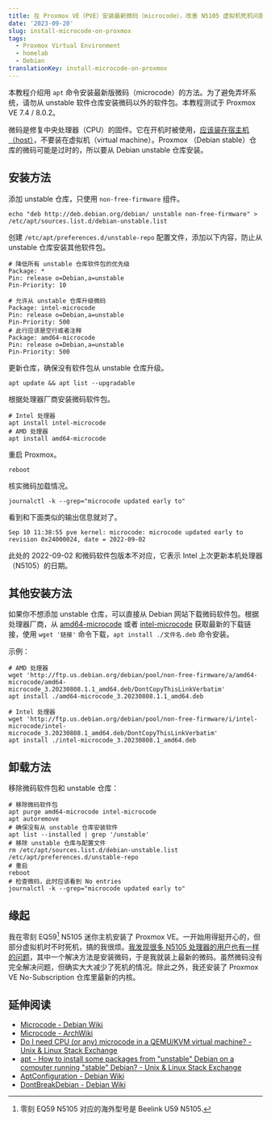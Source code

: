 ```yaml
---
title: 在 Proxmox VE（PVE）安装最新微码（microcode），改善 N5105 虚拟机死机问题
date: '2023-09-20'
slug: install-microcode-on-proxmox
tags:
  - Proxmox Virtual Environment
  - homelab
  - Debian
translationKey: install-microcode-on-proxmox
---
```


本教程介绍用 `apt` 命令安装最新版微码（microcode）的方法。为了避免弄坏系统，请勿从 unstable 软件仓库安装微码以外的软件包。本教程测试于 Proxmox VE 7.4 / 8.0.2。

<!--
pve-manager/7.4-3/9002ab8a (running kernel: 6.2.11-1-pve)

[I] root@pve ~ [255]# pveversion -v
proxmox-ve: 8.0.2 (running kernel: 6.2.16-12-pve)
pve-manager: 8.0.4 (running version: 8.0.4/d258a813cfa6b390)
-->

微码是修复中央处理器（CPU）的固件。它在开机时被使用，[应该装在宿主机（host）](https://unix.stackexchange.com/q/572754/447708)，不要装在虚拟机（virtual machine）。Proxmox （Debian stable）仓库的微码可能是过时的，所以要从 Debian unstable 仓库安装。

## 安装方法

添加 unstable 仓库，只使用 `non-free-firmware` 组件。

```shell
echo "deb http://deb.debian.org/debian/ unstable non-free-firmware" > /etc/apt/sources.list.d/debian-unstable.list
```

创建 `/etc/apt/preferences.d/unstable-repo` 配置文件，添加以下内容，防止从 unstable 仓库安装其他软件包。

```
# 降低所有 unstable 仓库软件包的优先级
Package: *
Pin: release o=Debian,a=unstable
Pin-Priority: 10

# 允许从 unstable 仓库升级微码
Package: intel-microcode
Pin: release o=Debian,a=unstable
Pin-Priority: 500
# 此行应该是空行或者注释
Package: amd64-microcode
Pin: release o=Debian,a=unstable
Pin-Priority: 500
```

更新仓库，确保没有软件包从 unstable 仓库升级。

```shell
apt update && apt list --upgradable
```

根据处理器厂商安装微码软件包。

```shell
# Intel 处理器
apt install intel-microcode
# AMD 处理器
apt install amd64-microcode
```

重启 Proxmox。

```shell
reboot
```

核实微码加载情况。

```shell
journalctl -k --grep="microcode updated early to"
```

看到和下面类似的输出信息就对了。

```
Sep 10 11:38:55 pve kernel: microcode: microcode updated early to revision 0x24000024, date = 2022-09-02
```

此处的 2022-09-02 和微码软件包版本不对应，它表示 Intel 上次更新本机处理器（N5105）的日期。

## 其他安装方法

如果你不想添加 unstable 仓库，可以直接从 Debian 网站下载微码软件包。根据处理器厂商，从 [amd64-microcode](https://packages.debian.org/sid/amd64/amd64-microcode/download) 或者 [intel-microcode](https://packages.debian.org/sid/amd64/intel-microcode/download) 获取最新的下载链接，使用 `wget '链接'` 命令下载，`apt install ./文件名.deb` 命令安装。

示例：

```shell
# AMD 处理器
wget 'http://ftp.us.debian.org/debian/pool/non-free-firmware/a/amd64-microcode/amd64-microcode_3.20230808.1.1_amd64.deb/DontCopyThisLinkVerbatim'
apt install ./amd64-microcode_3.20230808.1.1_amd64.deb

# Intel 处理器
wget 'http://ftp.us.debian.org/debian/pool/non-free-firmware/i/intel-microcode/intel-microcode_3.20230808.1_amd64.deb/DontCopyThisLinkVerbatim'
apt install ./intel-microcode_3.20230808.1_amd64.deb
```



## 卸载方法

移除微码软件包和 unstable 仓库：

```shell
# 移除微码软件包
apt purge amd64-microcode intel-microcode
apt autoremove
# 确保没有从 unstable 仓库安装软件
apt list --installed | grep '/unstable'
# 移除 unstable 仓库与配置文件
rm /etc/apt/sources.list.d/debian-unstable.list /etc/apt/preferences.d/unstable-repo
# 重启
reboot
# 检查微码，此时应该看到 No entries
journalctl -k --grep="microcode updated early to"
```

## 缘起

我在零刻 EQ59[^eq59] N5105 迷你主机安装了 Proxmox VE。一开始用得挺开心的，但部分虚拟机时不时死机，搞的我很烦。[我发现很多 N5105 处理器的用户也有一样的问题](https://forum.proxmox.com/threads/vm-freezes-irregularly.111494/)，其中一个解决方法是安装微码，于是我就装上最新的微码。虽然微码没有完全解决问题，但确实大大减少了死机的情况。除此之外，我还安装了 Proxmox VE No-Subscription 仓库里最新的内核。

[^eq59]: 零刻 EQ59 N5105 对应的海外型号是 Beelink U59 N5105.

## 延伸阅读

- [Microcode - Debian Wiki](https://wiki.debian.org/Microcode)
- [Microcode - ArchWiki](https://wiki.archlinux.org/title/Microcode)
- [Do I need CPU (or any) microcode in a QEMU/KVM virtual machine? - Unix & Linux Stack Exchange](https://unix.stackexchange.com/a/572757/447708)
- [apt - How to install some packages from "unstable" Debian on a computer running "stable" Debian? - Unix & Linux Stack Exchange](https://unix.stackexchange.com/a/8051/447708)
- [AptConfiguration - Debian Wiki](https://wiki.debian.org/AptConfiguration)
- [DontBreakDebian - Debian Wiki](https://wiki.debian.org/DontBreakDebian)
